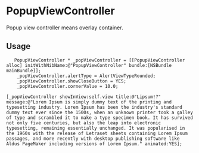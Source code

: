 PopupViewController
===================

Popup view controller means overlay container.

Usage 
--------------


       PopupViewController * _popViewController = [[PopupViewController alloc] initWithNibName:@"PopupViewController" bundle:[NSBundle mainBundle]];
        _popViewController.alertType = AlertViewTypeRounded;
        _popViewController.showCloseButton = YES;
        _popViewController.cornerValue = 10.0;
    
    [_popViewController showInView:self.view title:@"Lipsum!?" message:@"Lorem Ipsum is simply dummy text of the printing and typesetting industry. Lorem Ipsum has been the industry's standard dummy text ever since the 1500s, when an unknown printer took a galley of type and scrambled it to make a type specimen book. It has survived not only five centuries, but also the leap into electronic typesetting, remaining essentially unchanged. It was popularised in the 1960s with the release of Letraset sheets containing Lorem Ipsum passages, and more recently with desktop publishing software like Aldus PageMaker including versions of Lorem Ipsum." animated:YES];
